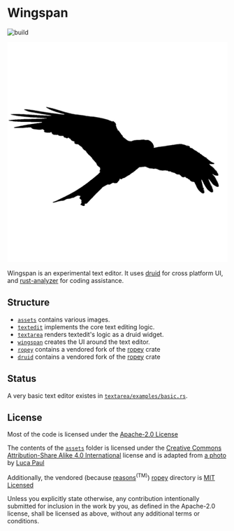 # Wingspan
![build](https://github.com/aDotInTheVoid/Wingspan/workflows/build/badge.svg)

![](./assets/Logo.png)

Wingspan is an experimental text editor.
It uses [druid](https://github.com/xi-editor/druid) for cross platform UI, and 
[rust-analyzer](https://github.com/rust-analyzer/rust-analyzer) for coding assistance.

## Structure

- [`assets`](./assets) contains various images.
- [`textedit`](./textedit) implements the core text editing logic. 
- [`textarea`](./textarea) renders textedit's logic as a druid widget.
- [`wingspan`](./wingspan) creates the UI around the text editor.
- [`ropey`](./ropey) contains a vendored fork of the [ropey](https://github.com/cessen/ropey) crate
- [`druid`](./druid) contains a vendored fork of the [ropey](https://github.com/aDotInTheVoid/druid/) crate

## Status

A very basic text editor existes in [`textarea/examples/basic.rs`](textarea/examples/basic.rs). 

## License

Most of the code is licensed under the [Apache-2.0 License](./LICENSE)

The contents of the [`assets`](./assets) folder is licensed under the 
[Creative Commons Attribution-Share Alike 4.0 International](https://creativecommons.org/licenses/by-sa/4.0/?) 
license and is adapted from 
[a photo](https://commons.wikimedia.org/wiki/File:Photo-of-flying-bird-3922221.jpg)
by [Luca Paul](https://www.instagram.com/neverendinghorizon/)

Additionally, the vendored (because [reasons](https://github.com/cessen/ropey/pull/32#issuecomment-660932402)<sup>(TM)</sup>) [ropey](./ropey) directory is [MIT Licensed](https://github.com/cessen/ropey/blob/master/LICENSE.md)

Unless you explicitly state otherwise, any contribution intentionally submitted
for inclusion in the work by you, as defined in the Apache-2.0 license, shall be
licensed as above, without any additional terms or conditions.
